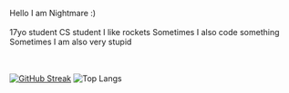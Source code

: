 Hello I am Nightmare :)
<br></br>
17yo student CS student
I like rockets
Sometimes I also code something
Sometimes I am also very stupid

<br></br>
[![GitHub Streak](https://streak-stats.demolab.com?user=NightmarePog&theme=dark&date_format=j%20M%5B%20Y%5D)](https://git.io/streak-stats)
![Top Langs](https://github-readme-stats.vercel.app/api/top-langs/?username=NightmarePog&layout=compact)

<!---
nothing to see here
--->
